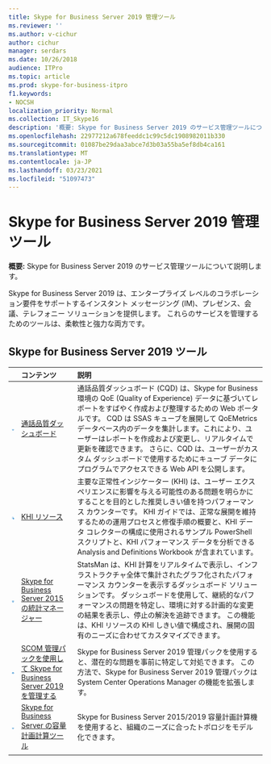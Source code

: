 ```yaml
---
title: Skype for Business Server 2019 管理ツール
ms.reviewer: ''
ms.author: v-cichur
author: cichur
manager: serdars
ms.date: 10/26/2018
audience: ITPro
ms.topic: article
ms.prod: skype-for-business-itpro
f1.keywords:
- NOCSH
localization_priority: Normal
ms.collection: IT_Skype16
description: '概要: Skype for Business Server 2019 のサービス管理ツールについて説明します。'
ms.openlocfilehash: 22977212a678feeddc1c99c5dc1908982011b330
ms.sourcegitcommit: 01087be29daa3abce7d3b03a55ba5ef8db4ca161
ms.translationtype: MT
ms.contentlocale: ja-JP
ms.lasthandoff: 03/23/2021
ms.locfileid: "51097473"
---
```

# <a name="skype-for-business-server-2019-management-tools"></a>Skype for Business Server 2019 管理ツール
 
**概要:** Skype for Business Server 2019 のサービス管理ツールについて説明します。
  
Skype for Business Server 2019 は、エンタープライズ レベルのコラボレーション要件をサポートするインスタント メッセージング (IM)、プレゼンス、会議、テレフォニー ソリューションを提供します。 これらのサービスを管理するためのツールは、柔軟性と強力な両方です。
  
## <a name="skype-for-business-server-2019-tools"></a>Skype for Business Server 2019 ツール

||**コンテンツ**|**説明**|
|:-----|:-----|:-----|
|![ダッシュボード アイコン](../SfbServer/media/144fef0b-3ff0-4298-8b03-978bda9e923b.png)|[通話品質ダッシュボード](../SfbServer/management-tools/call-quality-dashboard/call-quality-dashboard.md) <br/> |通話品質ダッシュボード (CQD) は、Skype for Business 環境の QoE (Quality of Experience) データに基づいてレポートをすばやく作成および整理するための Web ポータルです。 CQD は SSAS キューブを展開して QoEMetrics データベース内のデータを集計します。これにより、ユーザーはレポートを作成および変更し、リアルタイムで更新を確認できます。 さらに、CQD は、ユーザーがカスタム ダッシュボードで使用するためにキューブ データにプログラムでアクセスできる Web API を公開します。  <br/> |
|![KHI のアイコン](../SfbServer/media/8759b767-b689-4a95-94a5-5b27c5688688.png)|[KHI リソース](https://www.microsoft.com/download/details.aspx?id=57519) <br/> |主要な正常性インジケーター (KHI) は、ユーザー エクスペリエンスに影響を与える可能性のある問題を明らかにすることを目的とした推奨しきい値を持つパフォーマンス カウンターです。 KHI ガイドでは、正常な展開を維持するための運用プロセスと修復手順の概要と、KHI データ コレクターの構成に使用されるサンプル PowerShell スクリプトと、KHI パフォーマンス データを分析できる Analysis and Definitions Workbook が含まれています。  <br/> |
|![ダッシュボード アイコン](../SfbServer/media/144fef0b-3ff0-4298-8b03-978bda9e923b.png)|[Skype for Business Server 2015 の統計マネージャー](../SfbServer/management-tools/statistics-manager/statistics-manager.md) <br/> |StatsMan は、KHI 計算をリアルタイムで表示し、インフラストラクチャ全体で集計されたグラフ化されたパフォーマンス カウンターを表示するダッシュボード ソリューションです。 ダッシュボードを使用して、継続的なパフォーマンスの問題を特定し、環境に対する計画的な変更の結果を表示し、停止の解決を追跡できます。 この機能は、KHI リソースの KHI しきい値で構成され、展開の固有のニーズに合わせてカスタマイズできます。  <br/> |
|![SCOM アイコン](../SfbServer/media/3a7601cb-dd2f-4606-8a3b-07c7abdc091a.png)|[SCOM 管理パックを使用して Skype for Business Server 2019 を管理する](tools/scom-management-pack-use-2019.md) <br/> |Skype for Business Server 2019 管理パックを使用すると、潜在的な問題を事前に特定して対処できます。 この方法で、Skype for Business Server 2019 管理パックは System Center Operations Manager の機能を拡張します。  <br/> |
|![ダッシュボード アイコン](../SfbServer/media/144fef0b-3ff0-4298-8b03-978bda9e923b.png)|[Skype for Business Server の容量計画計算ツール](../SfbServer/management-tools/capacity-planning-calculator.md) <br/> |Skype for Business Server 2015/2019 容量計画計算機を使用すると、組織のニーズに合ったトポロジをモデル化できます。  <br/> |
||